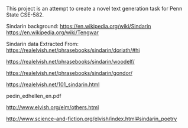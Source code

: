 This project is an attempt to create a novel text generation task for Penn State CSE-582.

Sindarin background:
https://en.wikipedia.org/wiki/Sindarin
https://en.wikipedia.org/wiki/Tengwar



Sindarin data Extracted From: 
https://realelvish.net/phrasebooks/sindarin/doriath/#hi

https://realelvish.net/phrasebooks/sindarin/woodelf/

https://realelvish.net/phrasebooks/sindarin/gondor/

https://realelvish.net/101_sindarin.html

pedin_edhellen_en.pdf

http://www.elvish.org/elm/others.html

http://www.science-and-fiction.org/elvish/index.html#sindarin_poetry